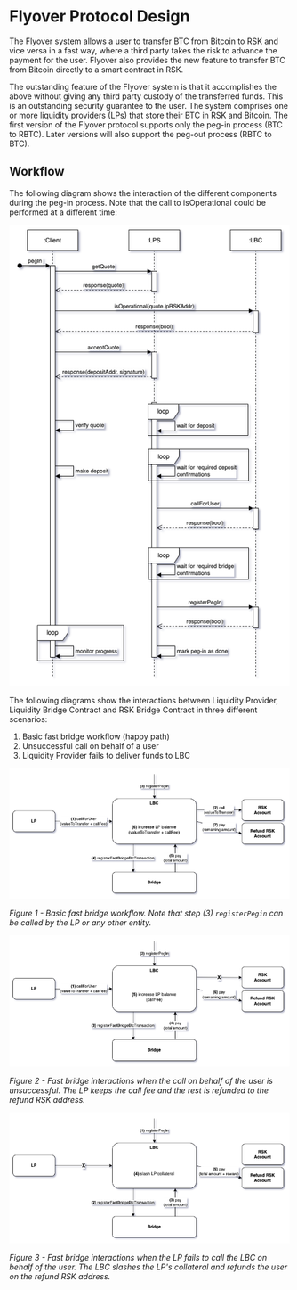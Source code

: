 # Flyover Protocol Design

The Flyover system allows a user to transfer BTC from Bitcoin to RSK and vice versa in a fast way, where a third party 
takes the risk to advance the payment for the user. Flyover also provides the new feature to transfer BTC from Bitcoin
directly to a smart contract in RSK.

The outstanding feature of the Flyover system is that it accomplishes the above without giving any third party custody
of the transferred funds. This is an outstanding security guarantee to the user. The system comprises one or more
liquidity providers (LPs) that store their BTC in RSK and Bitcoin. The first version of the Flyover protocol supports only the
peg-in process (BTC to RBTC). Later versions will also support the peg-out process (RBTC to BTC).


## Workflow

The following diagram shows the interaction of the different components during the peg-in process. Note that the call
to isOperational could be performed at a different time:

![Flyover Sequence Diagram](https://raw.githubusercontent.com/rsksmart/liquidity-provider-server/refs/heads/flyover-2.3.0/docs/diagrams/flyover-sd.png)


The following diagrams show the interactions between Liquidity Provider, Liquidity Bridge Contract and RSK Bridge Contract in three different scenarios: 
1. Basic fast bridge workflow (happy path)
2. Unsuccessful call on behalf of a user
3. Liquidity Provider fails to deliver funds to LBC

![Flyover Sequence Diagram](https://raw.githubusercontent.com/rsksmart/liquidity-provider-server/flyover-2.3.0/docs/diagrams/flyover-ad-basic.png)

_Figure 1 - Basic fast bridge workflow. Note that step (3) `registerPegin` can be called by the LP or any other entity._


![Flyover Sequence Diagram](https://raw.githubusercontent.com/rsksmart/liquidity-provider-server/flyover-2.3.0/docs/diagrams/flyover-ad-unsuccessful-call.png)

_Figure 2 - Fast bridge interactions when the call on behalf of the user is unsuccessful. The LP keeps the call fee and the rest is refunded to the refund RSK address._


![Flyover Sequence Diagram](https://raw.githubusercontent.com/rsksmart/liquidity-provider-server/flyover-2.3.0/docs/diagrams/flyover-ad-no-call.png)

_Figure 3 - Fast bridge interactions when the LP fails to call the LBC on behalf of the user. The LBC slashes the LP's collateral and refunds the user on the refund RSK address._
